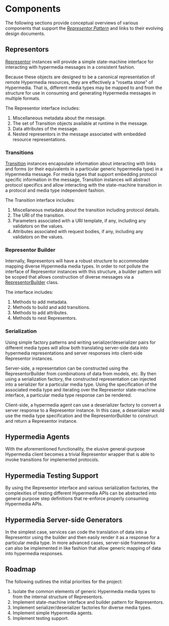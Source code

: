 # Components
The following sections provide conceptual overviews of various components that support the _[Representor Pattern][]_ 
and links to their evolving design documents.

## Representors
[Representor][] instances will provide a simple state-machine interface for interacting with hypermedia
messages in a consistent fashion.

Because these objects are designed to be a canonical representation of remote Hypermedia resources, they are effectively
a "rosetta stone" of Hypermedia. That is, different media types may be mapped to and from the structure for use in
consuming and generating Hypermedia messages in multiple formats.

The Representor interface includes:

1. Miscellaneous metadata about the message.
2. The set of Transition objects available at runtime in the message.
3. Data attributes of the message.
4. Nested representors in the message associated with embedded resource representations.

### Transitions
[Transition][] instances encapsulate information about interacting with links and forms (or their equivalents in a
particular generic hypermedia type) in a Hypermedia message. For media types that support embedding protocol specific
information in the message, Transition instances will abstract protocol specifics and allow interacting with the
state-machine transition in a protocol and media type independent fashion.

The Transition interface includes:

1. Miscellaneous metadata about the transition including protocol details.
2. The URI of the transition.
3. Parameters associated with a URI template, if any, including any validators on the values.
4. Attributes associated with request bodies, if any, including any validators on the values.

### Representor Builder
Internally, Representors will have a robust structure to accommodate mapping diverse Hypermedia media types. In order
to not pollute the interface of Representor instances with this structure, a builder pattern will be scoped that allows
construction of diverse messages via a [RepresentorBuilder][] class.

The interface includes:

1. Methods to add metadata.
2. Methods to build and add transitions.
3. Methods to add attributes.
4. Methods to nest Representors.

### Serialization
Using simple factory patterns and writing serializer/deserializer pairs for different media types will allow both
translating server-side data into hypermedia representations and server responses into client-side Representor
instances.

Server-side, a representation can be constructed using the RepresentorBuilder from combinations of data from models,
etc. By then using a serialization factory, the constructed representation can injected into a serializer for a
particular media type. Using the specification of the associated media type and iterating over the Representor
state-machine interface, a particular media type response can be rendered.

Client-side, a hypermedia agent can use a deserializer factory to convert a server response to a Representor instance.
In this case, a deserializer would use the media type specification and the RepresentorBuilder to construct and return
a Representor instance.

## Hypermedia Agents
With the aforementioned functionality, the elusive general-purpose Hypermedia client becomes a trivial Representor
wrapper that is able to invoke transitions for implemented protocols.

## Hypermedia Testing Support
By using the Representor interface and various serialization factories, the complexities of testing different
Hypermedia APIs can be abstracted into general purpose step definitions that re-enforce properly consuming Hypermedia
APIs.

## Hypermedia Server-side Generators
In the simplest case, services can code the translation of data into a Representor using the builder and then easily
render it as a response for a particular media type. In more advanced cases, server-side frameworks can also be
implemented in like fashion that allow generic mapping of data into hypermedia responses.

## Roadmap
The following outlines the initial priorities for the project:

1. Isolate the common elements of generic Hypermedia media types to from the internal structure of
Representors.
2. Implement state-machine interface and builder pattern for Representors.
3. Implement serializer/deserializer factories for diverse media types.
4. Implement simple Hypermedia agents.
5. Implement testing support.

[Representor Pattern]: ../README.md#representor-pattern
[Representor]: ../design/representor.md
[Transition]: ../design/representor.md#transition
[RepresentorBuilder]:  ../design/representor.md#builder
